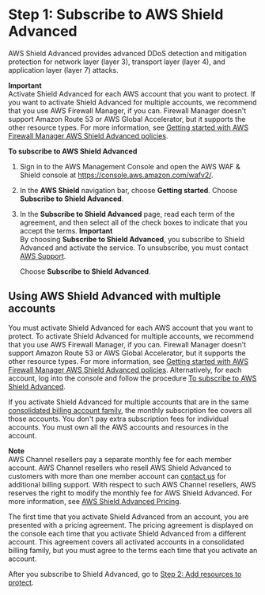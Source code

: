 # Step 1: Subscribe to AWS Shield Advanced<a name="enable-ddos-prem"></a>

AWS Shield Advanced provides advanced DDoS detection and mitigation protection for network layer \(layer 3\), transport layer \(layer 4\), and application layer \(layer 7\) attacks\.

**Important**  
Activate Shield Advanced for each AWS account that you want to protect\. If you want to activate Shield Advanced for multiple accounts, we recommend that you use AWS Firewall Manager, if you can\. Firewall Manager doesn't support Amazon Route 53 or AWS Global Accelerator, but it supports the other resource types\. For more information, see [Getting started with AWS Firewall Manager AWS Shield Advanced policies](getting-started-fms-shield.md)\. <a name="enable-ddos-prem-procedure"></a>

**To subscribe to AWS Shield Advanced**

1. Sign in to the AWS Management Console and open the AWS WAF & Shield console at [https://console\.aws\.amazon\.com/wafv2/](https://console.aws.amazon.com/wafv2/)\. 

1. In the **AWS Shield** navigation bar, choose **Getting started**\. Choose **Subscribe to Shield Advanced**\. 

1. In the **Subscribe to Shield Advanced** page, read each term of the agreement, and then select all of the check boxes to indicate that you accept the terms\. 
**Important**  
By choosing **Subscribe to Shield Advanced**, you subscribe to Shield Advanced and activate the service\. To unsubscribe, you must contact [AWS Support](https://console.aws.amazon.com/support)\. 

   Choose **Subscribe to Shield Advanced**\.

## Using AWS Shield Advanced with multiple accounts<a name="enable-ddos-prem-multi-account-procedure"></a>

You must activate Shield Advanced for each AWS account that you want to protect\. To activate Shield Advanced for multiple accounts, we recommend that you use AWS Firewall Manager, if you can\. Firewall Manager doesn't support Amazon Route 53 or AWS Global Accelerator, but it supports the other resource types\. For more information, see [Getting started with AWS Firewall Manager AWS Shield Advanced policies](getting-started-fms-shield.md)\. Alternatively, for each account, log into the console and follow the procedure [To subscribe to AWS Shield Advanced](#enable-ddos-prem-procedure)\. 

If you activate Shield Advanced for multiple accounts that are in the same [consolidated billing account family](http://docs.aws.amazon.com/awsaccountbilling/latest/aboutv2/consolidated-billing.html), the monthly subscription fee covers all those accounts\. You don't pay extra subscription fees for individual accounts\. You must own all the AWS accounts and resources in the account\. 

**Note**  
AWS Channel resellers pay a separate monthly fee for each member account\. AWS Channel resellers who resell AWS Shield Advanced to customers with more than one member account can [contact us](https://aws.amazon.com/contact-us/) for additional billing support\. With respect to such AWS Channel resellers, AWS reserves the right to modify the monthly fee for AWS Shield Advanced\. For more information, see [AWS Shield Advanced Pricing](http://aws.amazon.com/shield/pricing/)\. 

The first time that you activate Shield Advanced from an account, you are presented with a pricing agreement\. The pricing agreement is displayed on the console each time that you activate Shield Advanced from a different account\. This agreement covers all activated accounts in a consolidated billing family, but you must agree to the terms each time that you activate an account\. 

After you subscribe to Shield Advanced, go to [Step 2: Add resources to protect](ddos-choose-resources.md)\. 